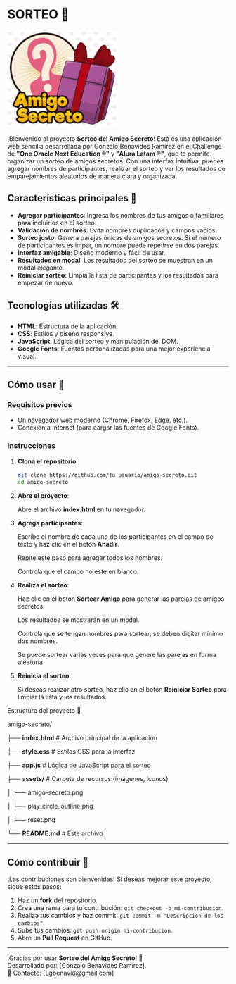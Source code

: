 # SORTEO 🎁

![Logo de Amigo Secreto](assets/amigo-secreto.png)

¡Bienvenido al proyecto **Sorteo del Amigo Secreto**! Esta es una aplicación web sencilla desarrollada por Gonzalo Benavides Ramírez en el Challenge de **"One Oracle Next Education ®"** y **"Alura Latam ®"**, que te permite organizar un sorteo de amigos secretos. Con una interfaz intuitiva, puedes agregar nombres de participantes, realizar el sorteo y ver los resultados de emparejamientos aleatorios de manera clara y organizada.

## Características principales 🌟

- **Agregar participantes**: Ingresa los nombres de tus amigos o familiares para incluirlos en el sorteo.
- **Validación de nombres**: Evita nombres duplicados y campos vacíos.
- **Sorteo justo**: Genera parejas únicas de amigos secretos. Si el número de participantes es impar, un nombre puede repetirse en dos parejas.
- **Interfaz amigable**: Diseño moderno y fácil de usar.
- **Resultados en modal**: Los resultados del sorteo se muestran en un modal elegante.
- **Reiniciar sorteo**: Limpia la lista de participantes y los resultados para empezar de nuevo.

## Tecnologías utilizadas 🛠️

- **HTML**: Estructura de la aplicación.
- **CSS**: Estilos y diseño responsive.
- **JavaScript**: Lógica del sorteo y manipulación del DOM.
- **Google Fonts**: Fuentes personalizadas para una mejor experiencia visual.

---

## Cómo usar 🚀

### Requisitos previos

- Un navegador web moderno (Chrome, Firefox, Edge, etc.).
- Conexión a Internet (para cargar las fuentes de Google Fonts).

### Instrucciones

1. **Clona el repositorio**:
   ```bash
   git clone https://github.com/tu-usuario/amigo-secreto.git
   cd amigo-secreto

2. **Abre el proyecto**:

   Abre el archivo **index.html** en tu navegador.

3. **Agrega participantes**:

   Escribe el nombre de cada uno de los participantes en el campo de texto y haz clic en el botón **Añadir**.

   Repite este paso para agregar todos los nombres.

   Controla que el campo no este en blanco. 

4. **Realiza el sorteo**:

   Haz clic en el botón **Sortear Amigo** para generar las parejas de amigos secretos.

   Los resultados se mostrarán en un modal.

   Controla que se tengan nombres para sortear, se deben digitar mínimo dos nombres.

   Se puede sortear varias veces para que genere las parejas en forma aleatoria.

6. **Reinicia el sorteo**:

   Si deseas realizar otro sorteo, haz clic en el botón **Reiniciar Sorteo** para limpiar la lista y los resultados.

Estructura del proyecto 📂

amigo-secreto/

├── **index.html**          # Archivo principal de la aplicación

├── **style.css**           # Estilos CSS para la interfaz

├── **app.js**              # Lógica de JavaScript para el sorteo

├── **assets/**             # Carpeta de recursos (imágenes, íconos)

│   ├── amigo-secreto.png

│   ├── play_circle_outline.png

│   └── reset.png

└── **README.md**           # Este archivo

---

## Cómo contribuir 🤝

¡Las contribuciones son bienvenidas! Si deseas mejorar este proyecto, sigue estos pasos:

1. Haz un **fork** del repositorio.
2. Crea una rama para tu contribución: `git checkout -b mi-contribucion`.
3. Realiza tus cambios y haz commit: `git commit -m "Descripción de los cambios"`.
4. Sube tus cambios: `git push origin mi-contribucion`.
5. Abre un **Pull Request** en GitHub.

---

¡Gracias por usar **Sorteo del Amigo Secreto**! 🎉  
Desarrollado por: [Gonzalo Benavides Ramírez].  
📧 Contacto: [Lgbenavid@gmail.com]  
